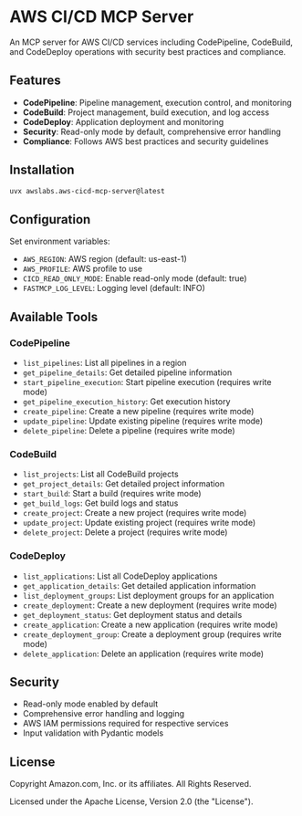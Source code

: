 # AWS CI/CD MCP Server

An MCP server for AWS CI/CD services including CodePipeline, CodeBuild, and CodeDeploy operations with security best practices and compliance.

## Features

- **CodePipeline**: Pipeline management, execution control, and monitoring
- **CodeBuild**: Project management, build execution, and log access  
- **CodeDeploy**: Application deployment and monitoring
- **Security**: Read-only mode by default, comprehensive error handling
- **Compliance**: Follows AWS best practices and security guidelines

## Installation

```bash
uvx awslabs.aws-cicd-mcp-server@latest
```

## Configuration

Set environment variables:
- `AWS_REGION`: AWS region (default: us-east-1)
- `AWS_PROFILE`: AWS profile to use
- `CICD_READ_ONLY_MODE`: Enable read-only mode (default: true)
- `FASTMCP_LOG_LEVEL`: Logging level (default: INFO)

## Available Tools

### CodePipeline
- `list_pipelines`: List all pipelines in a region
- `get_pipeline_details`: Get detailed pipeline information
- `start_pipeline_execution`: Start pipeline execution (requires write mode)
- `get_pipeline_execution_history`: Get execution history
- `create_pipeline`: Create a new pipeline (requires write mode)
- `update_pipeline`: Update existing pipeline (requires write mode)
- `delete_pipeline`: Delete a pipeline (requires write mode)

### CodeBuild
- `list_projects`: List all CodeBuild projects
- `get_project_details`: Get detailed project information
- `start_build`: Start a build (requires write mode)
- `get_build_logs`: Get build logs and status
- `create_project`: Create a new project (requires write mode)
- `update_project`: Update existing project (requires write mode)
- `delete_project`: Delete a project (requires write mode)

### CodeDeploy
- `list_applications`: List all CodeDeploy applications
- `get_application_details`: Get detailed application information
- `list_deployment_groups`: List deployment groups for an application
- `create_deployment`: Create a new deployment (requires write mode)
- `get_deployment_status`: Get deployment status and details
- `create_application`: Create a new application (requires write mode)
- `create_deployment_group`: Create a deployment group (requires write mode)
- `delete_application`: Delete an application (requires write mode)

## Security

- Read-only mode enabled by default
- Comprehensive error handling and logging
- AWS IAM permissions required for respective services
- Input validation with Pydantic models

## License
Copyright Amazon.com, Inc. or its affiliates. All Rights Reserved.

Licensed under the Apache License, Version 2.0 (the "License").
